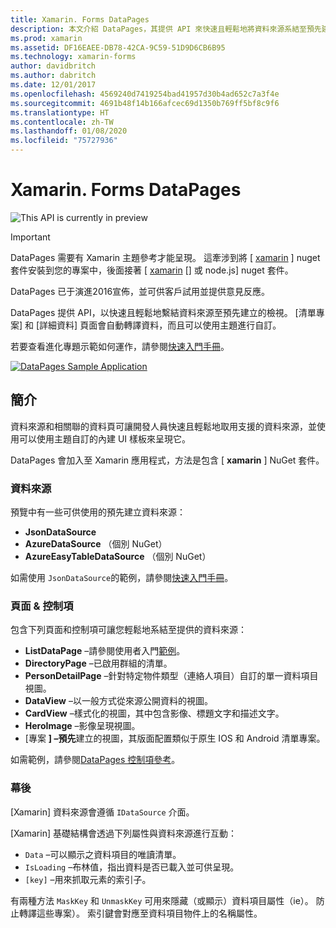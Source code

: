 ```yaml
---
title: Xamarin. Forms DataPages
description: 本文介紹 DataPages，其提供 API 來快速且輕鬆地將資料來源系結至預先建立的視圖。
ms.prod: xamarin
ms.assetid: DF16EAEE-DB78-42CA-9C59-51D9D6CB6B95
ms.technology: xamarin-forms
author: davidbritch
ms.author: dabritch
ms.date: 12/01/2017
ms.openlocfilehash: 4569240d7419254bad41957d30b4ad652c7a3f4e
ms.sourcegitcommit: 4691b48f14b166afcec69d1350b769ff5bf8c9f6
ms.translationtype: HT
ms.contentlocale: zh-TW
ms.lasthandoff: 01/08/2020
ms.locfileid: "75727936"
---
```

# <a name="xamarinforms-datapages"></a>Xamarin. Forms DataPages

![](~/media/shared/preview.png "This API is currently in preview")

> [!IMPORTANT]
> DataPages 需要有 Xamarin 主題參考才能呈現。 這牽涉到將 [ [xamarin](https://www.nuget.org/packages/Xamarin.Forms.Theme.Base/) ] nuget 套件安裝到您的專案中，後面接著 [ [xamarin](https://www.nuget.org/packages/Xamarin.Forms.Theme.Light/) [] 或 [](https://www.nuget.org/packages/Xamarin.Forms.Theme.Dark/) node.js] nuget 套件。

DataPages 已于演進2016宣佈，並可供客戶試用並提供意見反應。

DataPages 提供 API，以快速且輕鬆地繫結資料來源至預先建立的檢視。 [清單專案] 和 [詳細資料] 頁面會自動轉譯資料，而且可以使用主題進行自訂。

若要查看進化專題示範如何運作，請參閱[快速入門手冊](get-started.md)。

[![](images/demo-sml.png "DataPages Sample Application")](images/demo.png#lightbox "DataPages Sample Application")

## <a name="introduction"></a>簡介

資料來源和相關聯的資料頁可讓開發人員快速且輕鬆地取用支援的資料來源，並使用可以使用主題自訂的內建 UI 樣板來呈現它。

DataPages 會加入至 Xamarin 應用程式，方法是包含 [ **xamarin** ] NuGet 套件。

### <a name="data-sources"></a>資料來源

預覽中有一些可供使用的預先建立資料來源：

* **JsonDataSource**
* **AzureDataSource** （個別 NuGet）
* **AzureEasyTableDataSource** （個別 NuGet）

如需使用 `JsonDataSource`的範例，請參閱[快速入門手冊](get-started.md)。

### <a name="pages--controls"></a>頁面 & 控制項

包含下列頁面和控制項可讓您輕鬆地系結至提供的資料來源：

* **ListDataPage** –請參閱使用者入門[範例](get-started.md)。
* **DirectoryPage** –已啟用群組的清單。
* **PersonDetailPage** –針對特定物件類型（連絡人項目）自訂的單一資料項目視圖。
* **DataView** –以一般方式從來源公開資料的視圖。
* **CardView** –樣式化的視圖，其中包含影像、標題文字和描述文字。
* **HeroImage** –影像呈現視圖。
* [專案 **] –預先**建立的視圖，其版面配置類似于原生 IOS 和 Android 清單專案。

如需範例，請參閱[DataPages 控制項參考](controls.md)。

### <a name="under-the-hood"></a>幕後

[Xamarin] 資料來源會遵循 `IDataSource` 介面。

[Xamarin] 基礎結構會透過下列屬性與資料來源進行互動：

* `Data` –可以顯示之資料項目的唯讀清單。
* `IsLoading` –布林值，指出資料是否已載入並可供呈現。
* `[key]` –用來抓取元素的索引子。

有兩種方法 `MaskKey` 和 `UnmaskKey` 可用來隱藏（或顯示）資料項目屬性（ie）。 防止轉譯這些專案）。
索引鍵會對應至資料項目物件上的名稱屬性。
